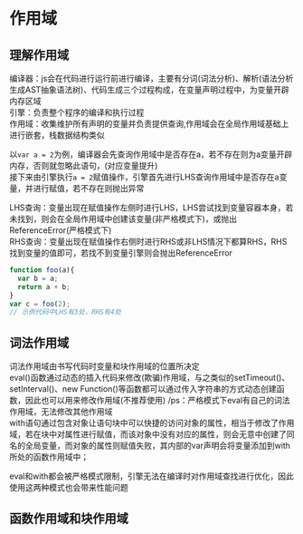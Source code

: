 # 作用域  
## 理解作用域  
编译器：js会在代码进行运行前进行编译，主要有分词(词法分析)、解析(语法分析生成AST抽象语法树)、代码生成三个过程构成，在变量声明过程中，为变量开辟内存区域  
引擎：负责整个程序的编译和执行过程  
作用域：收集维护所有声明的变量并负责提供查询,作用域会在全局作用域基础上进行嵌套，栈数据结构类似  
  
以`var a = 2`为例，编译器会先查询作用域中是否存在a，若不存在则为a变量开辟内存，否则就忽略此语句，(对应变量提升)  
接下来由引擎执行`a = 2`赋值操作，引擎首先进行LHS查询作用域中是否存在a变量，并进行赋值，若不存在则抛出异常  
  
  
LHS查询：变量出现在赋值操作左侧时进行LHS，LHS尝试找到变量容器本身，若未找到，则会在全局作用域中创建该变量(非严格模式下)，或抛出ReferenceError(严格模式下)  
RHS查询：变量出现在赋值操作右侧时进行RHS或非LHS情况下都算RHS，RHS找到变量的值即可，若找不到变量引擎则会抛出ReferenceError  
  
```js  
function foo(a){  
  var b = a;  
  return a + b;  
}  
var c = foo(2);  
// 示例代码中LHS有3处，RHS有4处  
```  
  
## 词法作用域  
词法作用域由书写代码时变量和块作用域的位置所决定  
eval()函数通过动态的插入代码来修改(欺骗)作用域，与之类似的setTimeout()、setInterval()、new Function()等函数都可以通过传入字符串的方式动态创建函数，因此也可以用来修改作用域(不推荐使用)  /ps：严格模式下eval有自己的词法作用域，无法修改其他作用域  
with语句通过包含对象让语句块中可以快捷的访问对象的属性，相当于修改了作用域，若在块中对属性进行赋值，而该对象中没有对应的属性，则会无意中创建了同名的全局变量，而对象的属性则赋值失败，其内部的var声明会将变量添加到with所处的函数作用域中；  
  
eval和with都会被严格模式限制，引擎无法在编译时对作用域查找进行优化，因此使用这两种模式也会带来性能问题  
  
## 函数作用域和块作用域  
